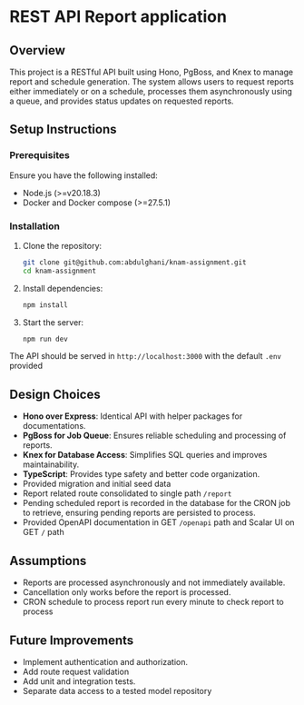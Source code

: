 # REST API Report application

## Overview
This project is a RESTful API built using Hono, PgBoss, and Knex to manage report and schedule generation. The system allows users to request reports either immediately or on a schedule, processes them asynchronously using a queue, and provides status updates on requested reports.

## Setup Instructions
### Prerequisites
Ensure you have the following installed:
- Node.js (>=v20.18.3)
- Docker and Docker compose (>=27.5.1)

### Installation
1. Clone the repository:
   ```sh
   git clone git@github.com:abdulghani/knam-assignment.git
   cd knam-assignment
   ```
2. Install dependencies:
   ```sh
   npm install
   ```
3. Start the server:
   ```sh
   npm run dev
   ```

The API should be served in `http://localhost:3000` with the default `.env` provided

## Design Choices
- **Hono over Express**: Identical API with helper packages for documentations.
- **PgBoss for Job Queue**: Ensures reliable scheduling and processing of reports.
- **Knex for Database Access**: Simplifies SQL queries and improves maintainability.
- **TypeScript**: Provides type safety and better code organization.
- Provided migration and initial seed data
- Report related route consolidated to single path `/report`
- Pending scheduled report is recorded in the database for the CRON job to retrieve, ensuring pending reports are persisted to process.
- Provided OpenAPI documentation in GET `/openapi` path and Scalar UI on GET `/` path

## Assumptions
- Reports are processed asynchronously and not immediately available.
- Cancellation only works before the report is processed.
- CRON schedule to process report run every minute to check report to process

## Future Improvements
- Implement authentication and authorization.
- Add route request validation
- Add unit and integration tests.
- Separate data access to a tested model repository

